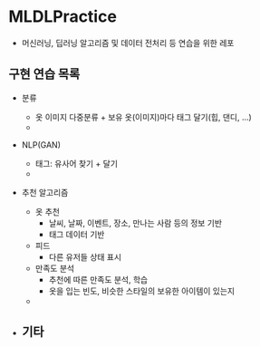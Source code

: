 # MLDLPractice

- 머신러닝, 딥러닝 알고리즘 및 데이터 전처리 등 연습을 위한 레포

## 구현 연습 목록

* 분류
  - 옷 이미지 다중분류 + 보유 옷(이미지)마다 태그 달기(힙, 댄디, ...)
  - 
  
* NLP(GAN)
  - 태그: 유사어 찾기 + 달기
  - 

* 추천 알고리즘
  - 옷 추천
    + 날씨, 날짜, 이벤트, 장소, 만나는 사람 등의 정보 기반
    + 태그 데이터 기반
  - 피드
    + 다른 유저들 상태 표시
  - 만족도 분석
    + 추천에 따른 만족도 분석, 학습
    + 옷을 입는 빈도, 비슷한 스타일의 보유한 아이템이 있는지
  - 

* 기타
  - 
